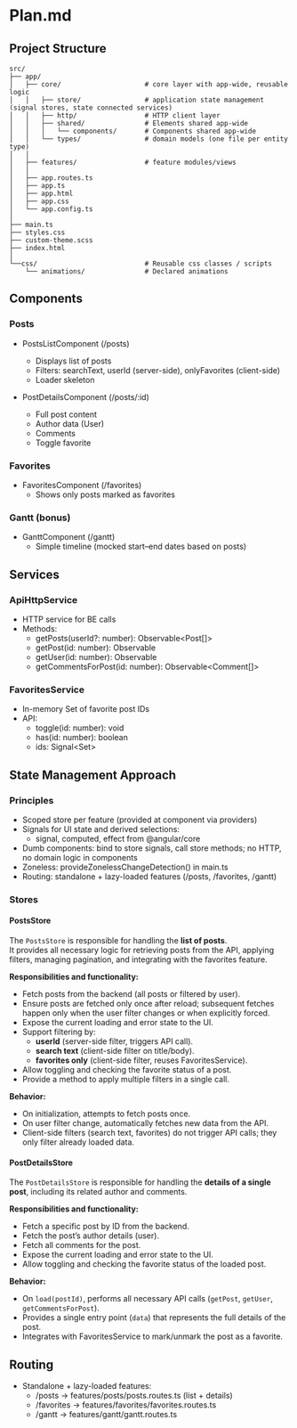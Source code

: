 # Plan.md

## Project Structure
```
src/
├── app/
│   ├── core/                     # core layer with app-wide, reusable logic
│   │   ├── store/                # application state management (signal stores, state connected services)
│   │   ├── http/                 # HTTP client layer
│   │   ├── shared/               # Elements shared app-wide
│   │   │   └── components/       # Components shared app-wide
│   │   └── types/                # domain models (one file per entity type)
│   │
│   ├── features/                 # feature modules/views
│   │
│   ├── app.routes.ts
│   ├── app.ts
│   ├── app.html
│   ├── app.css
│   └── app.config.ts
│
├── main.ts
├── styles.css
├── custom-theme.scss
├── index.html
│
└──css/                           # Reusable css classes / scripts
    └── animations/               # Declared animations
  ```


## Components

### Posts
- PostsListComponent (/posts)
  - Displays list of posts
  - Filters: searchText, userId (server-side), onlyFavorites (client-side)
  - Loader skeleton

- PostDetailsComponent (/posts/:id)
  - Full post content
  - Author data (User)
  - Comments
  - Toggle favorite

### Favorites
- FavoritesComponent (/favorites)
  - Shows only posts marked as favorites

### Gantt (bonus)
- GanttComponent (/gantt)
  - Simple timeline (mocked start–end dates based on posts)

## Services

### ApiHttpService
- HTTP service for BE calls
- Methods:
  - getPosts(userId?: number): Observable<Post[]>
  - getPost(id: number): Observable<Post>
  - getUser(id: number): Observable<User>
  - getCommentsForPost(id: number): Observable<Comment[]>

### FavoritesService
- In-memory Set of favorite post IDs
- API:
  - toggle(id: number): void
  - has(id: number): boolean
  - ids: Signal<Set<number>>

## State Management Approach

### Principles
- Scoped store per feature (provided at component via providers)
- Signals for UI state and derived selections:
  - signal, computed, effect from @angular/core
- Dumb components: bind to store signals, call store methods; no HTTP, no domain logic in components
- Zoneless: provideZonelessChangeDetection() in main.ts
- Routing: standalone + lazy-loaded features (/posts, /favorites, /gantt)


### Stores


#### PostsStore
The `PostsStore` is responsible for handling the **list of posts**.  
It provides all necessary logic for retrieving posts from the API, applying filters, managing pagination, and integrating with the favorites feature.

**Responsibilities and functionality:**
- Fetch posts from the backend (all posts or filtered by user).
- Ensure posts are fetched only once after reload; subsequent fetches happen only when the user filter changes or when explicitly forced.
- Expose the current loading and error state to the UI.
- Support filtering by:
  - **userId** (server-side filter, triggers API call).
  - **search text** (client-side filter on title/body).
  - **favorites only** (client-side filter, reuses FavoritesService).
- Allow toggling and checking the favorite status of a post.
- Provide a method to apply multiple filters in a single call.

**Behavior:**
- On initialization, attempts to fetch posts once.
- On user filter change, automatically fetches new data from the API.
- Client-side filters (search text, favorites) do not trigger API calls; they only filter already loaded data.


#### PostDetailsStore
The `PostDetailsStore` is responsible for handling the **details of a single post**, including its related author and comments.

**Responsibilities and functionality:**
- Fetch a specific post by ID from the backend.
- Fetch the post’s author details (user).
- Fetch all comments for the post.
- Expose the current loading and error state to the UI.
- Allow toggling and checking the favorite status of the loaded post.

**Behavior:**
- On `load(postId)`, performs all necessary API calls (`getPost`, `getUser`, `getCommentsForPost`).
- Provides a single entry point (`data`) that represents the full details of the post.
- Integrates with FavoritesService to mark/unmark the post as a favorite.

## Routing
- Standalone + lazy-loaded features:
  - /posts → features/posts/posts.routes.ts (list + details)
  - /favorites → features/favorites/favorites.routes.ts
  - /gantt → features/gantt/gantt.routes.ts
